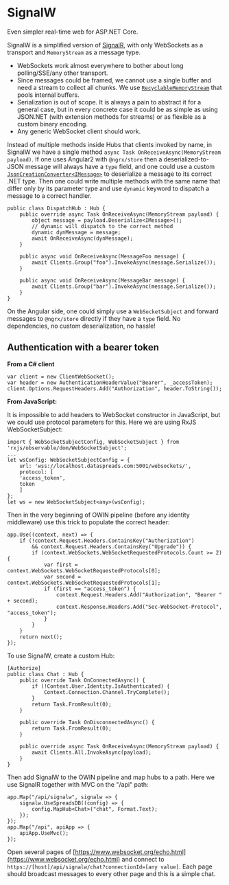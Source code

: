 SignalW
========

Even simpler real-time web for ASP.NET Core.

SignalW is a simplified version of [SignalR](https://github.com/aspnet/SignalR), with only WebSockets as a transport 
and `MemoryStream` as a message type.

* WebSockets work almost everywhere to bother about long polling/SSE/any other transport.
* Since messages could be framed, we cannot use a single buffer and need a stream to collect
all chunks. We use [`RecyclableMemoryStream`](https://github.com/Microsoft/Microsoft.IO.RecyclableMemoryStream)
that pools internal buffers.
* Serialization is out of scope. It is always a pain to abstract it for a general case, but in 
every concrete case it could be as simple as using JSON.NET (with extension methods for streams)
or as flexible as a custom binary encoding.
* Any generic WebSocket client should work.

Instead of multiple methods inside Hubs that clients invoked by name, in SignalW we have a single method 
`async Task OnReceiveAsync(MemoryStream payload)`. If one uses Angular2 with `@ngrx/store` then
a deserialized-to-JSON message will always have a `type` field, and one could use a custom 
[`JsonCreationConverter<IMessage>`](https://github.com/buybackoff/SignalW/blob/master/src/SignalW/Serialization.cs#L175)
to deserialize a message to its correct .NET type. Then one could write multiple methods with the same 
name that differ only by its parameter type and use `dynamic` keyword to dispatch a message to 
a correct handler.

```
public class DispatchHub : Hub {
    public override async Task OnReceiveAsync(MemoryStream payload) {
        object message = payload.Deserialize<IMessage>();
        // dynamic will dispatch to the correct method
        dynamic dynMessage = message;
        await OnReceiveAsync(dynMessage);
    }

    public async void OnReceiveAsync(MessageFoo message) {
        await Clients.Group("foo").InvokeAsync(message.Serialize());
    }

    public async void OnReceiveAsync(MessageBar message) {
        await Clients.Group("bar").InvokeAsync(message.Serialize());
    }
}
```

On the Angular side, one could simply use a `WebSocketSubject` and forward messages to `@ngrx/store` directly 
if they have a `type` field. No dependencies, no custom deserialization, no hassle!


Authentication with a bearer token
---------------------------------

**From a C# client**

```
var client = new ClientWebSocket();
var header = new AuthenticationHeaderValue("Bearer", _accessToken);
client.Options.RequestHeaders.Add("Authorization", header.ToString());
```

**From JavaScript:**

It is impossible to add headers to WebSocket constructor in JavaScript, but we could 
use protocol parameters for this. Here we are using RxJS WebSocketSubject:

```
import { WebSocketSubjectConfig, WebSocketSubject } from 'rxjs/observable/dom/WebSocketSubject';
...
let wsConfig: WebSocketSubjectConfig = {
    url: 'wss://localhost.dataspreads.com:5001/websockets/',
    protocol: [
    'access_token',
    token
    ]
};
let ws = new WebSocketSubject<any>(wsConfig);
```
Then in the very beginning of OWIN pipeline (before any identity middleware) 
use this trick to populate the correct header:
```
app.Use((context, next) => {
    if (!context.Request.Headers.ContainsKey("Authorization")
        && context.Request.Headers.ContainsKey("Upgrade")) {
        if (context.WebSockets.WebSocketRequestedProtocols.Count >= 2) {
            var first = context.WebSockets.WebSocketRequestedProtocols[0];
            var second = context.WebSockets.WebSocketRequestedProtocols[1];
            if (first == "access_token") {
                context.Request.Headers.Add("Authorization", "Bearer " + second);
                context.Response.Headers.Add("Sec-WebSocket-Protocol", "access_token");
            }
        }
    }
    return next();
});
```

To use SignalW, create a custom Hub:
```
[Authorize]
public class Chat : Hub {
    public override Task OnConnectedAsync() {
        if (!Context.User.Identity.IsAuthenticated) {
            Context.Connection.Channel.TryComplete();
        }
        return Task.FromResult(0);
    }

    public override Task OnDisconnectedAsync() {
        return Task.FromResult(0);
    }

    public override async Task OnReceiveAsync(MemoryStream payload) {
        await Clients.All.InvokeAsync(payload);
    }
}
```

Then add SignalW to the OWIN pipeline and map hubs to a path. Here we use SignalR together 
with MVC on the "/api" path:
```
app.Map("/api/signalw", signalw => {
    signalw.UseSpreadsDB((config) => {
        config.MapHub<Chat>("chat", Format.Text);
    });
});
app.Map("/api", apiApp => {
    apiApp.UseMvc();
});
```

Open several pages of [https://www.websocket.org/echo.html](https://www.websocket.org/echo.html)
and connect to `https://[host]/api/signalw/chat?connectionId=[any value]`. Each page should broadcast
messages to every other page and this is a simple chat.

